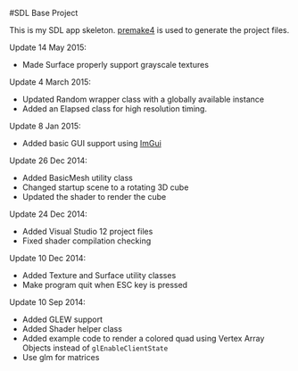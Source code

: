 #SDL Base Project

This is my SDL app skeleton.
[premake4](http://industriousone.com/premake) is used to generate the project files.

Update 14 May 2015:
- Made Surface properly support grayscale textures

Update 4 March 2015:
- Updated Random wrapper class with a globally available instance
- Added an Elapsed class for high resolution timing.

Update 8 Jan 2015:
- Added basic GUI support using [ImGui](https://github.com/ocornut/imgui)

Update 26 Dec 2014:
- Added BasicMesh utility class
- Changed startup scene to a rotating 3D cube
- Updated the shader to render the cube

Update 24 Dec 2014:
- Added Visual Studio 12 project files
- Fixed shader compilation checking

Update 10 Dec 2014:
- Added Texture and Surface utility classes
- Make program quit when ESC key is pressed

Update 10 Sep 2014:
- Added GLEW support
- Added Shader helper class
- Added example code to render a colored quad using Vertex Array Objects instead of `glEnableClientState`
- Use glm for matrices
